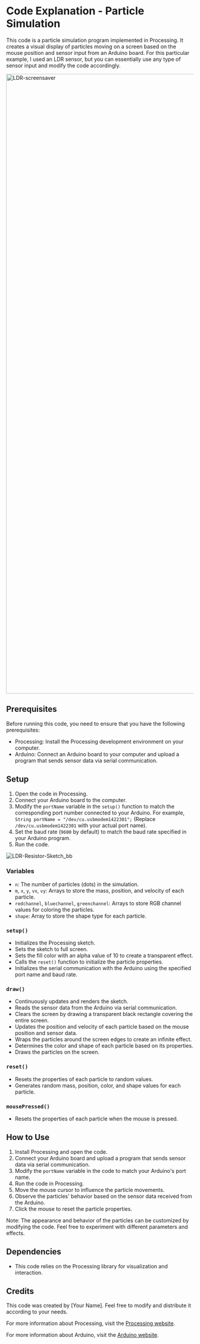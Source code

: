 # Code Explanation - Particle Simulation

This code is a particle simulation program implemented in Processing. It creates a visual display of particles moving on a screen based on the mouse position and sensor input from an Arduino board. For this particular example, I used an LDR sensor, but you can essentially use any type of sensor input and modify the code accordingly. 

<img width="1663" alt="LDR-screensaver" src="https://github.com/QC20/Screensaver-LDR/assets/36644388/6e1eb5ef-b754-4874-84bc-96b785cf80a1">

## Prerequisites

Before running this code, you need to ensure that you have the following prerequisites:

- Processing: Install the Processing development environment on your computer.
- Arduino: Connect an Arduino board to your computer and upload a program that sends sensor data via serial communication.

## Setup

1. Open the code in Processing.
2. Connect your Arduino board to the computer.
3. Modify the `portName` variable in the `setup()` function to match the corresponding port number connected to your Arduino. For example, `String portName = "/dev/cu.usbmodem1422301";` (Replace `/dev/cu.usbmodem1422301` with your actual port name).
4. Set the baud rate (`9600` by default) to match the baud rate specified in your Arduino program.
5. Run the code.


![LDR-Resistor-Sketch_bb](https://github.com/QC20/Screensaver-LDR/assets/36644388/5b9ffb9d-f6eb-46be-8f47-cfba0d0c68de)

### Variables

- `n`: The number of particles (dots) in the simulation.
- `m`, `x`, `y`, `vx`, `vy`: Arrays to store the mass, position, and velocity of each particle.
- `redchannel`, `bluechannel`, `greenchannel`: Arrays to store RGB channel values for coloring the particles.
- `shape`: Array to store the shape type for each particle.

### `setup()`

- Initializes the Processing sketch.
- Sets the sketch to full screen.
- Sets the fill color with an alpha value of 10 to create a transparent effect.
- Calls the `reset()` function to initialize the particle properties.
- Initializes the serial communication with the Arduino using the specified port name and baud rate.

### `draw()`

- Continuously updates and renders the sketch.
- Reads the sensor data from the Arduino via serial communication.
- Clears the screen by drawing a transparent black rectangle covering the entire screen.
- Updates the position and velocity of each particle based on the mouse position and sensor data.
- Wraps the particles around the screen edges to create an infinite effect.
- Determines the color and shape of each particle based on its properties.
- Draws the particles on the screen.

### `reset()`

- Resets the properties of each particle to random values.
- Generates random mass, position, color, and shape values for each particle.

### `mousePressed()`

- Resets the properties of each particle when the mouse is pressed.

## How to Use

1. Install Processing and open the code.
2. Connect your Arduino board and upload a program that sends sensor data via serial communication.
3. Modify the `portName` variable in the code to match your Arduino's port name.
4. Run the code in Processing.
5. Move the mouse cursor to influence the particle movements.
6. Observe the particles' behavior based on the sensor data received from the Arduino.
7. Click the mouse to reset the particle properties.

Note: The appearance and behavior of the particles can be customized by modifying the code. Feel free to experiment with different parameters and effects.

## Dependencies

- This code relies on the Processing library for visualization and interaction.

## Credits

This code was created by [Your Name]. Feel free to modify and distribute it according to your needs.

For more information about Processing, visit the [Processing website](https://processing.org/).

For more information about Arduino, visit the [Arduino website](https://www.arduino.cc/).
